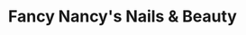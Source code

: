 ---
title: "Fancy Nancy's Nails & Beauty"
url: /bootle/fancy-nancys-nails-and-beauty/
shop: beauty
---